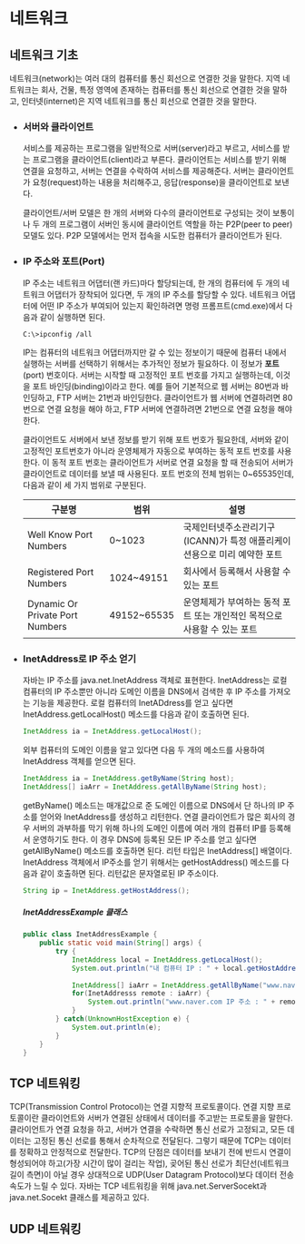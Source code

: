 # 네트워크

## 네트워크 기초

네트워크(network)는 여러 대의 컴퓨터를 통신 회선으로 연결한 것을 말한다. 지역 네트워크는 회사, 건물, 특정 영역에 존재하는 컴퓨터를 통신 회선으로 연결한 것을 말하고, 인터넷(internet)은 지역 네트워크를 통신 회선으로 연결한 것을 말한다.

- ### 서버와 클라이언트

  서비스를 제공하는 프로그램을 일반적으로 서버(server)라고 부르고, 서비스를 받는 프로그램을 클라이언트(client)라고 부른다. 클라이언트는 서비스를 받기 위해 연결을 요청하고, 서버는 연결을 수락하여 서비스를 제공해준다. 서버는 클라이언트가 요청(request)하는 내용을 처리해주고, 응답(response)을 클라이언트로 보낸다.

  클라이언트/서버 모델은 한 개의 서버와 다수의 클라이언트로 구성되는 것이 보통이나 두 개의 프로그램이 서버인 동시에 클라이언트 역할을 하는 P2P(peer to peer) 모델도 있다. P2P 모델에서는 먼저 접속을 시도한 컴퓨터가 클라이언트가 된다.

- ### IP 주소와 포트(Port)

  IP 주소는 네트워크 어댑터(랜 카드)마다 할당되는데, 한 개의 컴퓨터에 두 개의 네트워크 어댑터가 장착되어 있다면, 두 개의 IP 주소를 할당할 수 있다. 네트워크 어댑터에 어떤 IP 주소가 부여되어 있는지 확인하려면 명령 프롬프트(cmd.exe)에서 다음과 같이 실행하면 된다.

  ```
  C:\>ipconfig /all
  ```

  IP는 컴퓨터의 네트워크 어댑터까지만 갈 수 있는 정보이기 때문에 컴퓨터 내에서 실행하는 서버를 선택하기 위해서는 추가적인 정보가 필요하다. 이 정보가 **포트**(port) 번호이다. 서버는 시작할 때 고정적인 포트 번호를 가지고 실행하는데, 이것을 포트 바인딩(binding)이라고 한다. 예를 들어 기본적으로 웹 서버는 80번과 바인딩하고, FTP 서버는 21번과 바인딩한다. 클라이언트가 웹 서버에 연결하려면 80번으로 연결 요청을 해야 하고, FTP 서버에 연결하려면 21번으로 연결 요청을 해야 한다.

  클라이언트도 서버에서 보낸 정보를 받기 위해 포트 번호가 필요한데, 서버와 같이 고정적인 포트번호가 아니라 운영체제가 자동으로 부여하는 동적 포트 번호를 사용한다. 이 동적 포트 번호는 클라이언트가 서버로 연결 요청을 할 때 전송되어 서버가 클라이언트로 데이터를 보낼 때 사용된다. 포트 번호의 전체 범위는 0~65535인데, 다음과 같이 세 가지 범위로 구분된다.

  | 구분명                          | 범위        | 설명                                                         |
  | ------------------------------- | ----------- | ------------------------------------------------------------ |
  | Well Know Port Numbers          | 0~1023      | 국제인터넷주소관리기구(ICANN)가 특정 애플리케이션용으로 미리 예약한 포트 |
  | Registered Port Numbers         | 1024~49151  | 회사에서 등록해서 사용할 수 있는 포트                        |
  | Dynamic Or Private Port Numbers | 49152~65535 | 운영체제가 부여하는 동적 포트 또는 개인적인 목적으로 사용할 수 있는 포트 |

- ### InetAddress로 IP 주소 얻기

  자바는 IP 주소를 java.net.InetAddress 객체로 표현한다. InetAddress는 로컬 컴퓨터의 IP 주소뿐만 아니라 도메인 이름을 DNS에서 검색한 후 IP 주소를 가져오는 기능을 제공한다. 로컬 컴퓨터의 InetADdress를 얻고 싶다면 InetAddress.getLocalHost() 메소드를 다음과 같이 호출하면 된다.

  ```java
  InetAddress ia = InetAddress.getLocalHost();
  ```

  외부 컴퓨터의 도메인 이름을 알고 있다면 다음 두 개의 메소드를 사용하여 InetAddress 객체를 얻으면 된다.

  ```java
  InetAddress ia = InetAddress.getByName(String host);
  InetAddress[] iaArr = InetAddress.getAllByName(String host);
  ```

  getByName() 메소드는 매개값으로 준 도메인 이름으로 DNS에서 단 하나의 IP 주소를 얻어와 InetAddress를 생성하고 리턴한다. 연결 클라이언트가 많은 회사의 경우 서버의 과부하를 막기 위해 하나의 도메인 이름에 여러 개의 컴퓨터 IP를 등록해서 운영하기도 한다. 이 경우 DNS에 등록된 모든 IP 주소를 얻고 싶다면 getAllByName() 메소드를 호출하면 된다. 리턴 타입은 InetAddress[] 배열이다. InetAddress 객체에서 IP주소를 얻기 위해서는 getHostAddress() 메소드를 다음과 같이 호출하면 된다. 리턴값은 문자열로된 IP 주소이다.

  ```java
  String ip = InetAddress.getHostAddress();
  ```

  ##### InetAddressExample 클래스

  ```java
  public class InetAddressExample {
      public static void main(String[] args) {
          try {
              InetAddress local = InetAddress.getLocalHost();
              System.out.println("내 컴퓨터 IP : " + local.getHostAddress());
              
              InetAddress[] iaArr = InetAddress.getAllByName("www.naver.com");
              for(InetAddresss remote : iaArr) {
                  System.out.println("www.naver.com IP 주소 : " + remote.getHostAddress());
              }
          } catch(UnknownHostException e) {
              System.out.println(e);
          }
      }
  }
  ```

## TCP 네트워킹

TCP(Transmission Control Protocol)는 연결 지향적 프로토콜이다. 연결 지향 프로토콜이란 클라이언트와 서버가 연결된 상태에서 데이터를 주고받는 프로토콜을 말한다. 클라이언트가 연결 요청을 하고, 서버가 연결을 수락하면 통신 선로가 고정되고, 모든 데이터는 고정된 통신 선로를 통해서 순차적으로 전달된다. 그렇기 때문에 TCP는 데이터를 정확하고 안정적으로 전달한다. TCP의 단점은 데이터를 보내기 전에 반드시 연결이 형성되어야 하고(가장 시간이 많이 걸리는 작업), 곶어된 통신 선로가 최단선(네트워크 길이 측면)이 아닐 경우 상대적으로 UDP(User Datagram Protocol)보다 데이터 전송 속도가 느릴 수 있다. 자바는 TCP 네트워킹을 위해 java.net.ServerSocekt과 java.net.Socekt 클래스를 제공하고 있다.

## UDP 네트워킹

